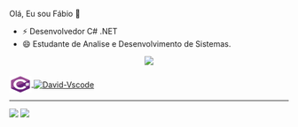 Olá, Eu sou Fábio 👋



- ⚡ Desenvolvedor C# .NET  
- 😄 Estudante de Analise e Desenvolvimento de Sistemas.
<div align="center">
  <a href="https://github.com/fbluiz">
  <img height="180em" src="https://github-readme-stats.vercel.app/api/top-langs/?username=fbluiz&layout=compact&langs_count=7&theme=cobalt"/>
</div>
  
  <div style="display: inline_block"><br>
  <img align="center" alt="David-Csharp" height="30" width="40" src="https://raw.githubusercontent.com/devicons/devicon/master/icons/csharp/csharp-original.svg">
  <img align="center" alt="David-Vscode" height="30" width="40" src="https://cdn.jsdelivr.net/gh/devicons/devicon/icons/vscode/vscode-original.svg" />
    <hr/>


  </div>
  <div> 
  <a href = "mailto:fbluiz.sf@gmail.com"><img src="https://img.shields.io/badge/-Gmail-%23333?style=for-the-badge&logo=gmail&logoColor=white" target="_blank"></a>
  <a href="https://www.linkedin.com/in/f%C3%A1bio-luiz/" target="_blank"><img src="https://img.shields.io/badge/-LinkedIn-%230077B5?style=for-the-badge&logo=linkedin&logoColor=white" target="_blank"></a> 
  
</div>
